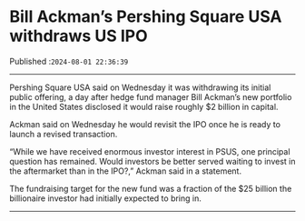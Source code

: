 # Bill Ackman’s Pershing Square USA withdraws US IPO

Published :`2024-08-01 22:36:39`

---

Pershing Square USA said on Wednesday it was withdrawing its initial public offering, a day after hedge fund manager Bill Ackman’s new portfolio in the United States disclosed it would raise roughly $2 billion in capital.

Ackman said on Wednesday he would revisit the IPO once he is ready to launch a revised transaction.

“While we have received enormous investor interest in PSUS, one principal question has remained. Would investors be better served waiting to invest in the aftermarket than in the IPO?,” Ackman said in a statement.

The fundraising target for the new fund was a fraction of the $25 billion the billionaire investor had initially expected to bring in.

---


